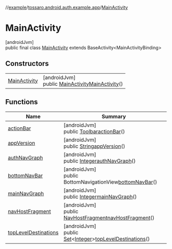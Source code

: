 //[example](../../../index.md)/[tossaro.android.auth.example.app](../index.md)/[MainActivity](index.md)

# MainActivity

[androidJvm]\
public final class [MainActivity](index.md) extends BaseActivity&lt;MainActivityBinding&gt;

## Constructors

| | |
|---|---|
| [MainActivity](-main-activity.md) | [androidJvm]<br>public [MainActivity](index.md)[MainActivity](-main-activity.md)() |

## Functions

| Name | Summary |
|---|---|
| [actionBar](action-bar.md) | [androidJvm]<br>public [Toolbar](https://developer.android.com/reference/kotlin/androidx/appcompat/widget/Toolbar.html)[actionBar](action-bar.md)() |
| [appVersion](app-version.md) | [androidJvm]<br>public [String](https://developer.android.com/reference/kotlin/java/lang/String.html)[appVersion](app-version.md)() |
| [authNavGraph](auth-nav-graph.md) | [androidJvm]<br>public [Integer](https://developer.android.com/reference/kotlin/java/lang/Integer.html)[authNavGraph](auth-nav-graph.md)() |
| [bottomNavBar](bottom-nav-bar.md) | [androidJvm]<br>public BottomNavigationView[bottomNavBar](bottom-nav-bar.md)() |
| [mainNavGraph](main-nav-graph.md) | [androidJvm]<br>public [Integer](https://developer.android.com/reference/kotlin/java/lang/Integer.html)[mainNavGraph](main-nav-graph.md)() |
| [navHostFragment](nav-host-fragment.md) | [androidJvm]<br>public [NavHostFragment](https://developer.android.com/reference/kotlin/androidx/navigation/fragment/NavHostFragment.html)[navHostFragment](nav-host-fragment.md)() |
| [topLevelDestinations](top-level-destinations.md) | [androidJvm]<br>public [Set](https://developer.android.com/reference/kotlin/java/util/Set.html)&lt;[Integer](https://developer.android.com/reference/kotlin/java/lang/Integer.html)&gt;[topLevelDestinations](top-level-destinations.md)() |
